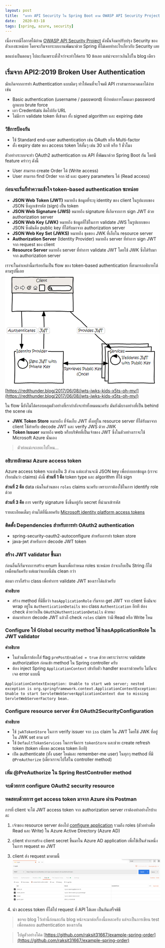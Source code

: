 ```yaml
---
layout: post
title:  "มาทำ API Security ใน Spring Boot ตาม OWASP API Security Project กัน (Part 1)"
date:   2020-03-18
tags: [spring, azure, security]
---
```

เนื่องจากมีโอกาสได้อ่าน [OWASP API Security Project](https://owasp.org/www-project-api-security/) ดังนั้นจึงมาปรับปรุง Security ของตัวเองซะหน่อย โดยจะเริ่มจากระบบงานพัฒนาด้วย Spring ที่ไม่เคยทำอะไรเกี่ยวกับ Security เลย  

ขอแบ่งเป็นตอนๆ ไปละกันเพราะตั้งใจว่าจะทำให้ครบ 10 ข้อเลย แต่น่าจะยาวเกินไปใน blog เดียว  

## เริ่มจาก API2:2019 Broken User Authentication
มักเกิดจากการทำ Authentication แบบผิดๆ ทำให้คนที่จะโจมตี API เราสามารถคาดเดาได้ง่าย เช่น
- Basic authentication (username / password) ที่ง่ายต่อการโดนเดา password ถูกแบบ brute force
- เอา Credentials ติดไปกับ URL
- ไม่มีการ validate token ที่เข้ามา ทั้ง signed algorithm และ expiring date

### วิธีการป้องกัน
- ใช้ Standard end-user authentication เช่น OAuth หรือ Multi-factor
- ตั้ง expiry date ของ access token ให้สั้นๆ เช่น 30 นาที หรือ 1 ชั่วโมง

ตัวอย่างระบบจะทำ OAuth2 authentication บน API ที่พัฒนาด้วย Spring Boot กัน โดยมี feature คร่าวๆ ดังนี้
- User สามารถ create Order ได้ (Write access)
- User สามารถ find Order จาก id และ query parameters ได้ (Read access)

### ก่อนจะเริ่มก็ทำความเข้าใจ token-based authentication ซะหน่อย
- **JSON Web Token (JWT)** หมายถึง ข้อมูลที่ระบุ identity ของ client ในรูปแบบของ JSON ซึ่งถูกเข้ารหัส (sign) เป็น token
- **JSON Web Signature (JWS)** หมายถึง signature ที่เกิดจากการ sign JWT ด้วย authorization server 
- **JSON Web Key (JWK)** หมายถึง ข้อมูลที่ใช้ในการ validate JWS ในรูปแบบของ JSON ซึ่งมันคือ public key ที่ได้รับมาจาก authorization server
- **JSON Web Key Set (JWKS)** หมายถึง ชุดของ JWK ที่เก็บใน resource server
- **Authorization Server** (Identity Provider) หมายถึง server ที่ทำการ sign JWT จาก request ของ client
- **Resource Server** หมายถึง server ที่ทำการ validate JWT โดยใช้ JWK ซึ่งได้รับมาจาก authorization server

เราจะในคำเหล่านี้มาร้อยกันเป็น flow ของ token-based authentication ที่สามารถอธิบายได้ตามรูปนี้เลย
![JWT Authentication Explained](/assets/2020-03-20-jwt-authentication-explained.png)
[https://redthunder.blog/2017/06/08/jwts-jwks-kids-x5ts-oh-my/](https://redthunder.blog/2017/06/08/jwts-jwks-kids-x5ts-oh-my/)

ใน flow นี้ยังไม่ได้ครอบคลุมตัวอย่างที่เรากำลังจะทำทั้งหมดนะครับ มันยังมีบางอย่างที่เป็น behind the scene เช่น
- **JWK Token Store** หมายถึง ที่จัดเก็บ JWT ตั้งอยู่ใน resource server ที่ได้รับมาจาก client ใช้สำหรับ decode JWT และ verify JWS ด้วย JWK
- **Token Issuer** หมายถึง web หรือบริษัทที่เป็นเจ้าของ JWT ซึ่งในตัวอย่างเราจะใช้ Microsoft Azure นั่นเอง

> ตัวย่อแม่งจะเยอะไปไหน...

### อธิบายลักษณะ Azure access token
Azure access token จะแบ่งเป็น 3 ส่วน แต่ละส่วนจะมี JSON key เพื่อบ่งบอกข้อมูล (เราจะเรียกมันว่า claims) ดังนี้
**ส่วนที่ 1 คือ** token type และ algorithm ที่ใช้ sign
<script src="https://gist.github.com/raksit31667/1bc2211735f9ed91255fe1fbb88b8292.js"></script>

**ส่วนที่ 2 คือ** data เน้นในส่วนของ `roles` claims นะครับ เพราะเราต้องใช้ในการ identify role ด้วย
<script src="https://gist.github.com/raksit31667/d966c1dbf4d24aa6e3a738dd178ce526.js"></script>

**ส่วนที่ 3 คือ** การ verify signature ซึ่งขึ้นอยู่กับ secret ที่นำมาเข้ารหัส

รายละเอียดเต็มๆ อ่านได้ที่นี่เลยครับ [Microsoft identity platform access tokens](https://docs.microsoft.com/en-us/azure/active-directory/develop/access-tokens)

### ติดตั้ง Dependencies สำหรับการทำ OAuth2 authentication
- spring-security-oauth2-autoconfigure สำหรับการทำ token store
- java-jwt สำหรับการ decode JWT token
<script src="https://gist.github.com/raksit31667/89b00772e1a6aed5931c7d49bd660f31.js"></script>

### สร้าง JWT validator ขึ้นมา
ก่อนอื่นก็เริ่มจากการสร้าง enum ขึ้นมาเพื่อกำหนด roles ซะหน่อย ถ้าจะเก็บเป็น String ก็ได้เหมือนกันครับ แต่ผมว่าแบบนี้มัน clean กว่า
<script src="https://gist.github.com/raksit31667/bfe4975f9013ad5eb2cc0286e8a2db2d.js"></script>

ต่อมา เราก็สร้าง class เพื่อทำการ validate JWT ของเราได้แล้วครับ
<script src="https://gist.github.com/raksit31667/e12e56019717fefb4557e9a281ff0aaf.js"></script>
**คำอธิบาย**
- สร้าง method ที่มีชื่อว่า `hasApplicationRole` เริ่มจาก get JWT จาก client ซึ่งมันจะ wrap อยู่ใน `AuthenticationDetails` ของ class  `Authentication` อีกที ต้อง check ด้วยว่าเป็น `OAuth2AuthenticationDetails` ด้วยนะ
- ต่อมาทำการ decode JWT แล้วก็ check `roles` claim ว่ามี Read หรือ Write ไหม

### Configure ให้ Global security method ใช้ hasApplicationRole ใน JWT validator
<script src="https://gist.github.com/raksit31667/e3fe0dafabae9347b3c9e8b9cc52e940.js"></script>
**คำอธิบาย**
- ในส่วนนี้เราต้องใส่ flag `prePostEnabled = true` ด้วย เพราะว่าเราจะ validate authorization ก่อนเข้า method ใน Spring controller ครับ
- ต้อง inject Spring `ApplicationContext` เข้ากับตัว handler ของเราด้วยครับ ไม่งั้นจะเจอ error แบบนี้

```
ApplicationContextException: Unable to start web server; nested exception is org.springframework.context.ApplicationContextException: Unable to start ServletWebServerApplicationContext due to missing ServletWebServerFactory bean.
```

### Configure resource server ด้วย OAuth2SecurityConfiguration
<script src="https://gist.github.com/raksit31667/d1d266bf42651706b59a816d420ff6fd.js"></script>
**คำอธิบาย**
- ใช้ `jwkTokenStore` ในการ verify issuer จาก `iss` claim ใน JWT โดยใช้ JWK ที่อยู่ใน JWK set ตาม uri
- ใช้ `DefaultTokenServices` ในการจัดการ `tokenStore` และช่วย create refresh token (token เพื่อขอ access token อีกที)
- เปิด authenticate (ทั้ง user ใหม่และ remember-me user) ในทุกๆ method ที่มี `@PreAuthorize` (เดี๋ยวเราจะไปใส่ใน controller method)

### เพิ่ม @PreAuthorize ใน Spring RestController method
<script src="https://gist.github.com/raksit31667/8666af06e9a93ca3cab23550d39d7cf2.js"></script>

### จบด้วยการ configure OAuth2 security resource
<script src="https://gist.github.com/raksit31667/ac282138387a526725f66497dd39d8be.js"></script>

### ทดสอบด้วยการ get access token มาจาก Azure ผ่าน Postman
การที่ client จะได้ JWT access token จาก authorization server เราต้องทำอย่างไรบ้างละ
1. เจ้าของ resource server ต้องไป [configure application](https://docs.microsoft.com/en-us/azure/active-directory/develop/howto-add-app-roles-in-azure-ad-apps) รวมถึง roles (ตัวอย่างคือ Read และ Write) ใน Azure Active Directory (Azure AD)
2. client ทำการสร้าง client secret ขึ้นมาใน Azure AD application เพื่อใช้เป็นส่วนหนึ่งในการ request ขอ JWT
3. client ส่ง request มาตามนี้
![Postman Access Token](/assets/2020-03-20-postman-get-access-token.png)

4. นำ access token ที่ได้ไป request ที่ API ได้เลย เป็นอันเสร็จพิธี
<script src="https://gist.github.com/raksit31667/7a6f16fa99ffd89795440c72ba177178.js"></script>

> ขอจบ blog ไว้เท่านี้ก่อนละกัน blog หน้าจะมาต่อเรื่องนี้แหละครับ แต่จะเป็นการเขียน test เพื่อทดสอบ authentication ของเรากัน

> ไปดูตัวอย่างโค้ด [https://github.com/raksit31667/example-spring-order](https://github.com/raksit31667/example-spring-order)
